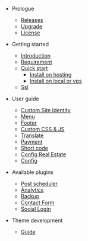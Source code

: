 - Prologue
  - [Releases](releases.md)
  - [Upgrade](upgrade.md)
  - [License](license.md)
- Getting started
  - [Introduction](README.md)
  - [Requirement](requirement.md)
  - [Quick start](install-on-hosting.md)
    - [Install on hosting](install-on-hosting.md)
    - [Install on local or vps](install-on-vps.md)
  - [Ssl](ssl.md)
- User guide
  - [Custom Site Identity](general.md)
  - [Menu](menu.md)
  - [Footer](footer.md)
  - [Custom CSS & JS](cssjs.md)
  - [Translate](translate.md)
  - [Payment](payment.md)
  - [Short code](shortcode.md)
  - [Config Real Estate](config-real-estate.md)
  - [Config](config.md)
  
- Available plugins
  - [Post scheduler](./plugin/plugin-post-scheduler.md)
  - [Analytics](./plugin/plugin-analytics.md)
  - [Backup](./plugin/plugin-backup.md)
  - [Contact Form](./plugin/plugin-contact-form.md)
  - [Social Login](./plugin/plugin-social-login.md)

- Theme development
  - [Guide](theme-development.md)
